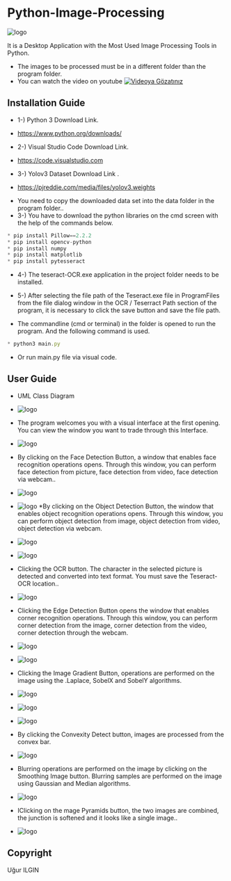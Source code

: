 # Python-Image-Processing
![logo](/SS/logo.png)

It is a Desktop Application with the Most Used Image Processing Tools in Python.
* The images to be processed must be in a different folder than the program folder.
* You can watch the video on youtube
[![Videoya Gözatınız](/SS/video.png)](https://www.youtube.com/watch?v=EtiYeyI45SI)
## Installation Guide
* 1-) Python 3 Download Link.
- https://www.python.org/downloads/
* 2-) Visual Studio Code Download Link.
 - https://code.visualstudio.com
* 3-) Yolov3 Dataset Download Link .
- https://pjreddie.com/media/files/yolov3.weights
* You need to copy the downloaded data set into the data folder in the program folder..
* 3-) You have to download the python libraries on the cmd screen with the help of the commands below.
~~~javascript
* pip install Pillow==2.2.2
* pip install opencv-python
* pip install numpy
* pip install matplotlib
* pip install pytesseract
~~~
* 4-) The teseract-OCR.exe application in the project folder needs to be installed.
* 5-) After selecting the file path of the Teseract.exe file in ProgramFiles from the file dialog window in the OCR / Teserract Path section of the program, it is necessary to click the save button and save the file path.

* The commandline (cmd or terminal) in the folder is opened to run the program. And the following command is used.
~~~javascript
* python3 main.py
~~~
* Or run main.py file via visual code.
## User Guide
* UML Class Diagram
* ![logo](/SS/UML.png)
* The program welcomes you with a visual interface at the first opening. You can view the window you want to trade through this Interface.
* ![logo](/SS/1.png)
* By clicking on the Face Detection Button, a window that enables face recognition operations opens. Through this window, you can perform face detection from picture, face detection from video, face detection via webcam..
* ![logo](/SS/2.png)
* ![logo](/SS/3.png)
*By clicking on the Object Detection Button, the window that enables object recognition operations opens. Through this window, you can perform object detection from image, object detection from video, object detection via webcam.
* ![logo](/SS/4.png)
* ![logo](/SS/5.png)
* Clicking the OCR button. The character in the selected picture is detected and converted into text format. You must save the Teseract-OCR location..
* ![logo](/SS/6.png)
* Clicking the Edge Detection Button opens the window that enables corner recognition operations. Through this window, you can perform corner detection from the image, corner detection from the video, corner detection through the webcam.
* ![logo](/SS/7.png)
* ![logo](/SS/8.png)
* Clicking the Image Gradient Button, operations are performed on the image using the .Laplace, SobelX and SobelY algorithms.
* ![logo](/SS/9.png)
* ![logo](/SS/10.png)
* ![logo](/SS/11.png)
* By clicking the Convexity Detect button, images are processed from the convex bar.
* ![logo](/SS/12.png)
* Blurring operations are performed on the image by clicking on the Smoothing Image button. Blurring samples are performed on the image using Gaussian and Median algorithms.

* ![logo](/SS/13.png)
* IClicking on the mage Pyramids button, the two images are combined, the junction is softened and it looks like a single image..

* ![logo](/SS/14.png)
## Copyright
Uğur ILGIN
